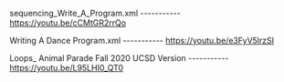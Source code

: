 sequencing_Write_A_Program.xml ----------- https://youtu.be/cCMtGR2rrQo


Writing A Dance Program.xml ----------- https://youtu.be/e3FyV5lrzSI


Loops_ Animal Parade Fall 2020 UCSD Version ----------- https://youtu.be/L95LHI0_QT0
